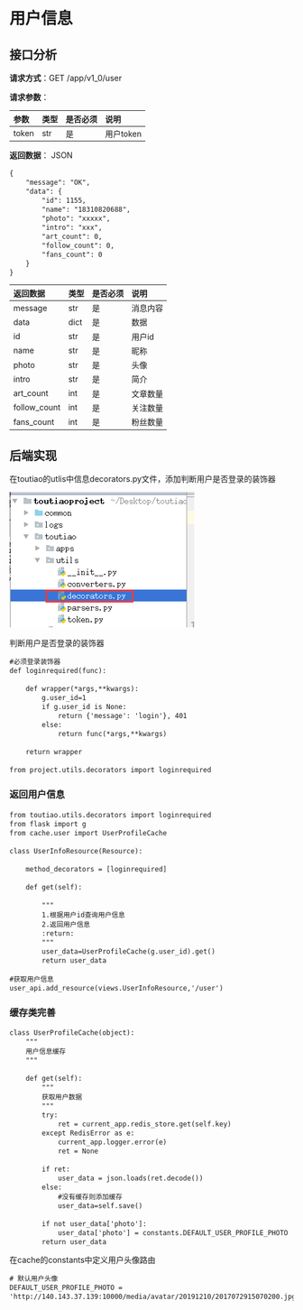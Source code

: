 # 用户信息

## 接口分析

**请求方式**：GET /app/v1\_0/user

**请求参数**：

| 参数 | 类型 | 是否必须 | 说明 |
| :--- | :--- | :--- | :--- |
| token | str | 是 | 用户token |

**返回数据**： JSON

```
{
    "message": "OK",
    "data": {
        "id": 1155,
        "name": "18310820688",
        "photo": "xxxxx",
        "intro": "xxx",
        "art_count": 0,
        "follow_count": 0,
        "fans_count": 0
    }
}
```

| 返回数据 | 类型 | 是否必须 | 说明 |
| :--- | :--- | :--- | :--- |
| message | str | 是 | 消息内容 |
| data | dict | 是 | 数据 |
| id | str | 是 | 用户id |
| name | str | 是 | 昵称 |
| photo | str | 是 | 头像 |
| intro | str | 是 | 简介 |
| art\_count | int | 是 | 文章数量 |
| follow\_count | int | 是 | 关注数量 |
| fans\_count | int | 是 | 粉丝数量 |

## 后端实现

在toutiao的utlis中信息decorators.py文件，添加判断用户是否登录的装饰器

![](/assets/utils_decorators.png)

判断用户是否登录的装饰器

```
#必须登录装饰器
def loginrequired(func):

    def wrapper(*args,**kwargs):
        g.user_id=1
        if g.user_id is None:
            return {'message': 'login'}, 401
        else:
            return func(*args,**kwargs)

    return wrapper

from project.utils.decorators import loginrequired
```

### 返回用户信息

```
from toutiao.utils.decorators import loginrequired
from flask import g
from cache.user import UserProfileCache

class UserInfoResource(Resource):

    method_decorators = [loginrequired]

    def get(self):

        """
        1.根据用户id查询用户信息
        2.返回用户信息
        :return:
        """
        user_data=UserProfileCache(g.user_id).get()
        return user_data

#获取用户信息
user_api.add_resource(views.UserInfoResource,'/user')
```

### 缓存类完善

```
class UserProfileCache(object):
    """
    用户信息缓存
    """

    def get(self):
        """
        获取用户数据
        """
        try:
            ret = current_app.redis_store.get(self.key)
        except RedisError as e:
            current_app.logger.error(e)
            ret = None

        if ret:
            user_data = json.loads(ret.decode())
        else:
            #没有缓存则添加缓存
            user_data=self.save()

        if not user_data['photo']:
            user_data['photo'] = constants.DEFAULT_USER_PROFILE_PHOTO
        return user_data
```

在cache的constants中定义用户头像路由

```
# 默认用户头像
DEFAULT_USER_PROFILE_PHOTO = 'http://140.143.37.139:10000/media/avatar/20191210/2017072915070200.jpg'
```



